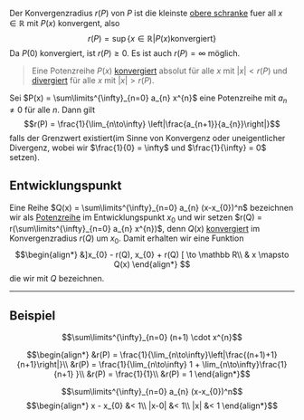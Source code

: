 Der Konvergenzradius $r(P)$ von $P$ ist die kleinste [obere schranke](Schranken.md)
fuer all $x\in\mathbb R$ mit $P(x)$ konvergent, also
$$r(P) = \sup\lbrace x\in\mathbb R| P(x)\text{konvergiert}\rbrace$$
Da $P(0)$ konvergiert, ist $r(P) \ge 0$. Es ist auch $r(P) = \infty$ möglich.

> Eine Potenzreihe $P(x)$ [konvergiert](Konvergenz.md) absolut für alle $x$ mit $|x| < r(P)$ und [divergiert](Divergent) für alle $x$ mit $|x| > r(P)$.

Sei $P(x) = \sum\limits^{\infty}_{n=0} a_{n} x^{n}$ eine Potenzreihe mit $a_{n} \not = 0$ für alle $n$. Dann gilt
$$r(P) = \frac{1}{\lim_{n\to\infty} \left|\frac{a_{n+1}}{a_{n}}\right|}$$
falls der Grenzwert existiert(im Sinne von Konvergenz oder uneigentlicher Divergenz, wobei wir $\frac{1}{0} = \infty$ und $\frac{1}{\infty} = 0$ setzen).


## Entwicklungspunkt
Eine Reihe $Q(x) = \sum\limits^{\infty}_{n=0} a_{n} (x-x_{0})^n$ bezeichnen wir als [Potenzreihe](Potenzreihe.md) im Entwicklungspunkt $x_{0}$ und wir setzen $r(Q) = r(\sum\limits^{\infty}_{n=0} a_{n} x^{n})$, denn $Q(x)$ [konvergiert](Konvergenz.md) im Konvergenzradius $r(Q)$ um $x_{0}$. Damit erhalten wir eine Funktion
$$\begin{align*}
&]x_{0} - r(Q), x_{0} + r(Q) [ \to \mathbb R\\
& x \mapsto Q(x)
\end{align*}
$$
die wir mit $Q$ bezeichnen.


---

## Beispiel

$$\sum\limits^{\infty}_{n=0} (n+1) \cdot x^{n}$$

$$\begin{align*}
&r(P) = \frac{1}{\lim_{n\to\infty}\left|\frac{(n+1)+1}{n+1}\right|}\\
&r(P) = \frac{1}{\lim_{n\to\infty} 1 + \lim_{n\to\infty}\frac{1}{n+1} }\\
&r(P) = \frac{1}{1}\\
&r(P) = 1
\end{align*}$$

$$\sum\limits^{\infty}_{n=0} a_{n} (x-x_{0})^n$$
$$\begin{align*}
x - x_{0} &< 1\\
|x-0| &< 1\\
|x| &< 1
\end{align*}$$

